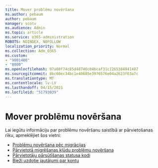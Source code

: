 ```yaml
---
title: Mover problēmu novēršana
ms.author: pebaum
author: pebaum
manager: scotv
ms.audience: Admin
ms.topic: article
ms.service: o365-administration
ROBOTS: NOINDEX, NOFOLLOW
localization_priority: Normal
ms.collection: Adm_O365
ms.custom:
- "9001486"
- "8000"
ms.openlocfilehash: 97a08f74c85d48746c04bcaf31c1265384941487
ms.sourcegitcommit: 8bc60ec34bc1e40685e3976576e04a2623f63a7c
ms.translationtype: MT
ms.contentlocale: lv-LV
ms.lasthandoff: 04/15/2021
ms.locfileid: "51793039"
---
```

# <a name="mover-troubleshooting"></a>Mover problēmu novēršana

Lai iegūtu informāciju par problēmu novēršanu saistībā ar pārvietošanas rīku, apmeklējiet šos vietni:

- [Problēmu novēršana pēc migrācijas](https://docs.microsoft.com/sharepointmigration/mover-post-migration-troubleshooting)  
- [Pārvietotā migrēšanas kļūdu problēmu novēršana](https://docs.microsoft.com/sharepointmigration/mover-error-faq)  
- [Pārvietotāju pārsūtīšanas statusa kodi](https://docs.microsoft.com/sharepointmigration/mover-transfer-status-codes)
- [Bieži uzdotie jautājumi par kontu](https://docs.microsoft.com/sharepointmigration/mover-account-faq)
